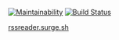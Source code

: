 [![Maintainability](https://api.codeclimate.com/v1/badges/1893343a07666476f793/maintainability)](https://codeclimate.com/github/infl4me/project-lvl3-s402/maintainability)
[![Build Status](https://travis-ci.org/infl4me/project-lvl3-s402.svg?branch=master)](https://travis-ci.org/infl4me/project-lvl3-s402)

[rssreader.surge.sh](https://rssreader.surge.sh/)
